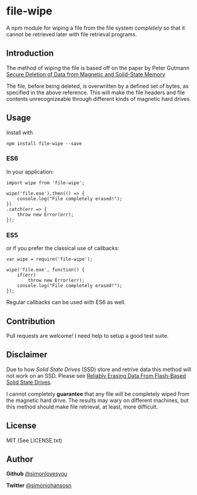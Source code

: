 # file-wipe

A npm module for wiping a file from the file system *completely* so that it cannot be retrieved later with file retrieval programs.
 
## Introduction
The method of wiping the file is based off on the paper by Peter Gutmann [Secure Deletion of Data from Magnetic and Solid-State Memory](https://www.cs.auckland.ac.nz/~pgut001/pubs/secure_del.html)

The file, before being deleted, is overwritten by a defined set of bytes, as specified in the above reference. This will make the file headers and file contents unrecognizeable through different kinds of magnetic hard drives. 

## Usage

Install with

```
npm install file-wipe --save
```
### ES6
In your application:

```
import wipe from 'file-wipe';

wipe('file.exe').then(() => {
	console.log("File completely erased!");
})
.catch(err => {
	throw new Error(err);
});
```
### ES5
or if you prefer the classical use of callbacks:

```
var wipe = require('file-wipe');

wipe('file.exe', function() {
	if(err)
		throw new Error(err);
	console.log("File completely erased!");
});
```

Regular callbacks can be used with ES6 as well.

## Contribution

Pull requests are welcome! I need help to setup a good test suite. 

## Disclaimer
Due to how *Solid State Drives* (SSD) store and retrive data this method will not work on an SSD. Please see [Reliably Erasing Data From Flash-Based Solid State Drives](https://www.usenix.org/legacy/events/fast11/tech/full_papers/Wei.pdf). 

I cannot completely **guarantee** that any file will be completely wiped from the magnetic hard drive. The results may wary on different machines, but this method should make file retrieval, at least, more difficult. 

## License
MIT (See LICENSE.txt)

## Author
**Github** [@simonlovesyou](https://github.com/simonlovesyou)

**Twitter** [@simonjohansosn](https://twitter.com/simonjohansosn)







